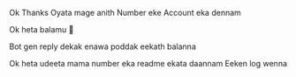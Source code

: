 Ok Thanks 
Oyata mage anith Number eke Account eka dennam

Ok heta balamu 🤠

Bot gen reply dekak enawa poddak eekath balanna

Ok heta udeeta mama number eka readme ekata daannam
Eeken log wenna
